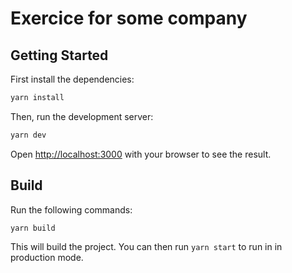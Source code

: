# Exercice for some company

## Getting Started

First install the dependencies:
```bash
yarn install
```

Then, run the development server:

```bash
yarn dev
```

Open [http://localhost:3000](http://localhost:3000) with your browser to see the result.

## Build

Run the following commands:
```bash
yarn build
```

This will build the project. You can then run `yarn start` to run in in production mode.